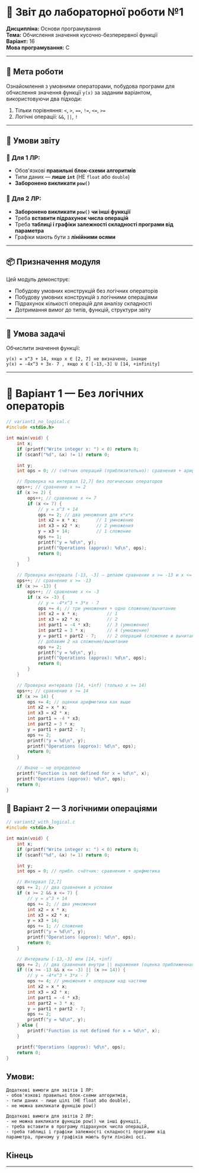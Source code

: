 # 🧾 Звіт до лабораторної роботи №1  
**Дисципліна:** Основи програмування  
**Тема:** Обчислення значення кусочно-безперервної функції  
**Варіант:** 16  
**Мова програмування:** C

---

## 🎯 Мета роботи

Ознайомлення з умовними операторами, побудова програми для обчислення значення функції `y(x)` за заданим варіантом, використовуючи два підходи:

1. Тільки порівняння: `<`, `>`, `==`, `!=`, `<=`, `>=`  
2. Логічні операції: `&&`, `||`, `!`

---

## 📎 Умови звіту

### 🔹 Для 1 ЛР:
- Обов'язкові **правильні блок-схеми алгоритмів**  
- Типи даних — **лише `int`** (НЕ `float` або `double`)  
- **Заборонено викликати `pow()`**

### 🔹 Для 2 ЛР:
- **Заборонено викликати `pow()` чи інші функції**  
- Треба **вставити підрахунок числа операцій**  
- Треба **таблиці і графіки залежності складності програми від параметра**  
- Графіки мають бути з **лінійними осями**

---

## 📦 Призначення модуля

Цей модуль демонструє:
- Побудову умовних конструкцій без логічних операторів  
- Побудову умовних конструкцій з логічними операціями  
- Підрахунок кількості операцій для аналізу складності  
- Дотримання вимог до типів, функцій, структури звіту



---

## 📐 Умова задачі

Обчислити значення функції:
```
y(x) = x^3 + 14, якщо x ∈ [2, 7] не визначено, інакше
y(x) = -4x^3 + 3x- 7 , якщо x ∈ [-13,-3] U [14, +infinity]

```


---

# 🧮 Варіант 1 — Без логічних операторів

```c
// variant1_no_logical.c
#include <stdio.h>

int main(void) {
    int x;
    if (printf("Write integer x: ") < 0) return 0;
    if (scanf("%d", &x) != 1) return 0;

    int y;
    int ops = 0; // счётчик операций (приблизительно): сравнения + арифметика

    // Проверка на интервал [2,7] без логических операторов
    ops++; // сравнение x >= 2
    if (x >= 2) {
        ops++; // сравнение x <= 7
        if (x <= 7) {
            // y = x^3 + 14
            ops += 2; // два умножения для x*x*x
            int x2 = x * x;       // 1 умножение
            int x3 = x2 * x;      // 2 умножения
            y = x3 + 14;          // 1 сложение
            ops += 1;
            printf("y = %d\n", y);
            printf("Operations (approx): %d\n", ops);
            return 0;
        }
    }

    // Проверка интервала [-13, -3] — делаем сравнение x >= -13 и x <= -3
    ops++; // сравнение x >= -13
    if (x >= -13) {
        ops++; // сравнение x <= -3
        if (x <= -3) {
            // y = -4*x^3 + 3*x - 7
            ops += 4; // три умножения + одно сложение/вычитание
            int x2 = x * x;           // 1
            int x3 = x2 * x;          // 2
            int part1 = -4 * x3;      // 3 (умножение)
            int part2 = 3 * x;        // 4 (умножение)
            y = part1 + part2 - 7;    // 2 операций (сложение и вычитание), учтено ранее частично
            // добавим 2 на сложение/вычитание
            ops += 2;
            printf("y = %d\n", y);
            printf("Operations (approx): %d\n", ops);
            return 0;
        }
    }

    // Проверка интервала [14, +inf) (только x >= 14)
    ops++; // сравнение x >= 14
    if (x >= 14) {
        ops += 4; // оценки арифметики как выше
        int x2 = x * x;
        int x3 = x2 * x;
        int part1 = -4 * x3;
        int part2 = 3 * x;
        y = part1 + part2 - 7;
        ops += 2;
        printf("y = %d\n", y);
        printf("Operations (approx): %d\n", ops);
        return 0;
    }

    // Иначе — не определено
    printf("Function is not defined for x = %d\n", x);
    printf("Operations (approx): %d\n", ops);
    return 0;
}
```

## 🧠 Варіант 2 — З логічними операціями
```c
// variant2_with_logical.c
#include <stdio.h>

int main(void) {
    int x;
    if (printf("Write integer x: ") < 0) return 0;
    if (scanf("%d", &x) != 1) return 0;

    int y;
    int ops = 0; // прибл. счётчик: сравнения + арифметика

    // Интервал [2,7]
    ops += 2; // два сравнения в условии
    if (x >= 2 && x <= 7) {
        // y = x^3 + 14
        ops += 2; // два умножения
        int x2 = x * x;
        int x3 = x2 * x;
        y = x3 + 14;
        ops += 1; // сложение
        printf("y = %d\n", y);
        printf("Operations (approx): %d\n", ops);
        return 0;
    }

    // Интервалы [-13,-3] или [14, +inf)
    ops += 2; // два сравнения внутри || выражения (оценка приближенная)
    if ((x >= -13 && x <= -3) || (x >= 14)) {
        // y = -4*x^3 + 3*x - 7
        ops += 4; // умножения + операции над частями
        int x2 = x * x;
        int x3 = x2 * x;
        int part1 = -4 * x3;
        int part2 = 3 * x;
        y = part1 + part2 - 7;
        ops += 2;
        printf("y = %d\n", y);
    } else {
        printf("Function is not defined for x = %d\n", x);
    }

    printf("Operations (approx): %d\n", ops);
    return 0;
}

```

## Умови:
```
Додаткові вимоги для звітів 1 ЛР:
- обов'язкові правильні блок-схеми алгоритмів,
- типи даних - лише цілі (НЕ float або double),
- не можна викликати функцію pow()

Додаткові вимоги для звітів 2 ЛР:
- не можна викликати функцію pow() чи інші функції,
- треба вставити в програму підрахунок числа операцій,
- треба таблиці і графіки залежності складності програми від параметра, причому у графіків мають бути лінійні осі.
```


## Кінець
---

